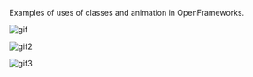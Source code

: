 Examples of uses of classes and animation in OpenFrameworks.

![gif](https://media.giphy.com/media/Wvkl8sWpmEG7C/giphy.gif)

![gif2](https://media.giphy.com/media/x0POQPbs8NJiU/giphy.gif)

![gif3](https://media.giphy.com/media/CGFKcTpKrK6ru/giphy.gif)
